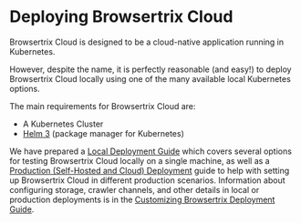 # Deploying Browsertrix Cloud

Browsertrix Cloud is designed to be a cloud-native application running in Kubernetes.

However, despite the name, it is perfectly reasonable (and easy!) to deploy Browsertrix Cloud locally using one of the many available local Kubernetes options.

The main requirements for Browsertrix Cloud are:

- A Kubernetes Cluster
- [Helm 3](https://helm.sh/) (package manager for Kubernetes)


We have prepared a [Local Deployment Guide](local.md) which covers several options for testing Browsertrix Cloud locally on a single machine, as well as a [Production (Self-Hosted and Cloud) Deployment](remote.md) guide to help with setting up Browsertrix Cloud in different production scenarios. Information about configuring storage, crawler channels, and other details in local or production deployments is in the [Customizing Browsertrix Deployment Guide](customization.md).
